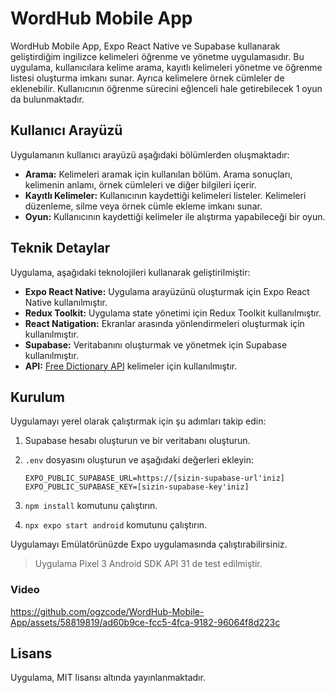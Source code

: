 # WordHub Mobile App

WordHub Mobile App, Expo React Native ve Supabase kullanarak geliştirdiğim ingilizce kelimeleri öğrenme ve yönetme uygulamasıdır. Bu uygulama, kullanıcılara kelime arama, kayıtlı kelimeleri yönetme ve öğrenme listesi oluşturma imkanı sunar. Ayrıca kelimelere örnek cümleler de eklenebilir. Kullanıcının öğrenme sürecini eğlenceli hale getirebilecek 1 oyun da bulunmaktadır.

## Kullanıcı Arayüzü

Uygulamanın kullanıcı arayüzü aşağıdaki bölümlerden oluşmaktadır:

- **Arama:** Kelimeleri aramak için kullanılan bölüm. Arama sonuçları, kelimenin anlamı, örnek cümleleri ve diğer bilgileri içerir.
- **Kayıtlı Kelimeler:** Kullanıcının kaydettiği kelimeleri listeler. Kelimeleri düzenleme, silme veya örnek cümle ekleme imkanı sunar.
- **Oyun:** Kullanıcının kaydettiği kelimeler ile alıştırma yapabileceği bir oyun.

## Teknik Detaylar

Uygulama, aşağıdaki teknolojileri kullanarak geliştirilmiştir:

- **Expo React Native:** Uygulama arayüzünü oluşturmak için Expo React Native kullanılmıştır.
- **Redux Toolkit:** Uygulama state yönetimi için Redux Toolkit kullanılmıştır.
- **React Natigation:** Ekranlar arasında yönlendirmeleri oluşturmak için kullanılmıştır.
- **Supabase:** Veritabanını oluşturmak ve yönetmek için Supabase kullanılmıştır.
- **API:** [Free Dictionary API](https://dictionaryapi.dev/) kelimeler için kullanılmıştır.

## Kurulum

Uygulamayı yerel olarak çalıştırmak için şu adımları takip edin:

1. Supabase hesabı oluşturun ve bir veritabanı oluşturun.
2. `.env` dosyasını oluşturun ve aşağıdaki değerleri ekleyin:

    ```env
    EXPO_PUBLIC_SUPABASE_URL=https://[sizin-supabase-url'iniz]
    EXPO_PUBLIC_SUPABASE_KEY=[sizin-supabase-key'iniz]
    ```

3. `npm install` komutunu çalıştırın.
4. `npx expo start android` komutunu çalıştırın.

Uygulamayı Emülatörünüzde Expo uygulamasında çalıştırabilirsiniz.
> Uygulama Pixel 3 Android SDK API 31 de test edilmiştir.


### Video
https://github.com/ogzcode/WordHub-Mobile-App/assets/58819819/ad60b9ce-fcc5-4fca-9182-96064f8d223c


## Lisans

Uygulama, MIT lisansı altında yayınlanmaktadır.
